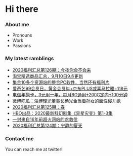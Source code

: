 # Hi there 

### About me
- Pronouns
- Work
- Passions 

### My latest ramblings
<!-- BLOGPOSTS:START -->
- [2020福利汇总第126期：今夜你会不会来](https://fuliba2020.net/2020126.html)
- [淘宝精选商品汇总，9月10日9点更新](https://fuliba2020.net/99.html)
- [集合10多个资源站的整合PC软件，当然还有福利片](https://fuliba2020.net/zyplayer.html)
- [爱奇艺99会员日，黄金会员年+京东PLUS或喜马拉雅=118元](https://fuliba2020.net/iqiyi.html)
- [电信年抛卡，3元用一年，每月6G通用+200G定向+100分钟](https://fuliba2020.net/telecom-card.html)
- [微博吃瓜：淄博理光董事长杨光金当着孙女的面性侵儿媳](https://fuliba2020.net/liguang.html)
- [2020福利汇总第125期：春](https://fuliba2020.net/2020125.html)
- [HBO出品：2020最新科幻剧集《异星灾变》第1-3集](https://fuliba2020.net/raised-by-wolves.html)
- [一封来自16年前超火网站的求救信](https://fuliba2020.net/18p.html)
- [2020福利汇总第124期：宁静的夏天](https://fuliba2020.net/2020124.html)
<!-- BLOGPOSTS:END -->

### Contact me
You can reach me at twitter!
